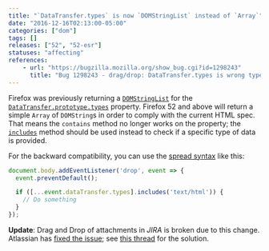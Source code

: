 ```yaml
---
title: "`DataTransfer.types` is now `DOMStringList` instead of `Array`"
date: "2016-12-16T02:13:00-05:00"
categories: ["dom"]
tags: []
releases: ["52", "52-esr"]
statuses: "affecting"
references:
    - url: "https://bugzilla.mozilla.org/show_bug.cgi?id=1298243"
      title: "Bug 1298243 - drag/drop: DataTransfer.types is wrong type"
---
```

Firefox was previously returning a [`DOMStringList`](https://developer.mozilla.org/docs/Web/API/DOMStringList) for the [`DataTransfer.prototype.types`](https://developer.mozilla.org/docs/Web/API/DataTransfer/types) property. Firefox 52 and above will return a simple `Array` of `DOMString`s in order to comply with the current HTML spec. That means the `contains` method no longer works on the property; the [`includes`](https://developer.mozilla.org/docs/Web/JavaScript/Reference/Global_Objects/Array/includes) method should be used instead to check if a specific type of data is provided.

For the backward compatibility, you can use the [spread syntax](https://developer.mozilla.org/docs/Web/JavaScript/Reference/Operators/Spread_operator) like this:

```js
document.body.addEventListener('drop', event => {
  event.preventDefault();

  if ([...event.dataTransfer.types].includes('text/html')) {
    // Do something
  }
});
```

**Update**: Drag and Drop of attachments in *JIRA* is broken due to this change. Atlassian has [fixed the issue](https://bitbucket.org/atlassian/jira-drag-drop-attachments-plugin/commits/3dbc08643607a680339d485877af501c0572e1b1); see [this thread](https://jira.atlassian.com/browse/JRA-64414) for the solution.
